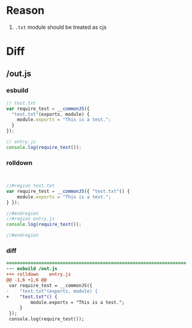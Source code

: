 # Reason
1. `.txt` module should be treated as cjs
# Diff
## /out.js
### esbuild
```js
// test.txt
var require_test = __commonJS({
  "test.txt"(exports, module) {
    module.exports = "This is a test.";
  }
});

// entry.js
console.log(require_test());
```
### rolldown
```js


//#region test.txt
var require_test = __commonJS({ "test.txt"() {
	module.exports = "This is a test.";
} });

//#endregion
//#region entry.js
console.log(require_test());

//#endregion
```
### diff
```diff
===================================================================
--- esbuild	/out.js
+++ rolldown	entry.js
@@ -1,6 +1,6 @@
 var require_test = __commonJS({
-    "test.txt"(exports, module) {
+    "test.txt"() {
         module.exports = "This is a test.";
     }
 });
 console.log(require_test());

```